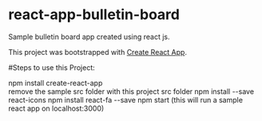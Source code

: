 # react-app-bulletin-board
Sample bulletin board app created using react js.

This project was bootstrapped with [Create React App](https://github.com/facebook/create-react-app).

#Steps to use this Project:

npm install create-react-app   
remove the sample src folder with this project src folder
npm install --save react-icons
npm install react-fa --save
npm start       (this will run a sample react app on localhost:3000)
